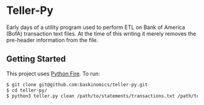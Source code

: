 # Teller-Py

Early days of a utility program used to perform ETL on Bank of America (BofA) transaction text files. At the time of this writing it merely removes the pre-header information from the file.

## Getting Started

This project uses [Python Fire](https://github.com/google/python-fire). To run:

```bash
$ git clone git@github.com:baskinomics/teller-py.git
$ cd teller-py/
$ python3 teller.py clean /path/to/statements/transactions.txt /path/to/output/filename.txt
```

